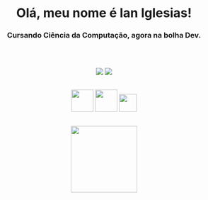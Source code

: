 <div align="center">
  <h1> Olá, meu nome é Ian Iglesias! </h1>
  <h3>Cursando Ciência da Computação, agora na bolha Dev.</h3><br><br>
  
  <a href="https://www.linkedin.com/in/ian-iglesias/" target="_blank"><img src="https://img.shields.io/badge/-LinkedIn-%230077B5?style=for-the-badge&logo=linkedin&logoColor=white" target="_blank"></a>
  <a href = "mailto:iansants1998@gmail.com"><img src="https://img.shields.io/badge/-Gmail-%23333?style=for-the-badge&logo=gmail&logoColor=white" target="_blank"></a>
  
  
 ##

<div align="center">
  <img height="50vh" src="https://cdn.jsdelivr.net/gh/devicons/devicon/icons/html5/html5-plain-wordmark.svg" />
  <img height="50vh" src="https://cdn.jsdelivr.net/gh/devicons/devicon/icons/css3/css3-plain-wordmark.svg" />
  <img height="40vh" src="https://cdn.jsdelivr.net/gh/devicons/devicon/icons/javascript/javascript-plain.svg" />
</div>

##
  
<div align="center">
  <!-- <img height="150vh" src="https://github.com/ian-iglesias/ian-iglesias/blob/main/assets/html-developer.png" /> -->

  <!-- <img height="150vh" src="https://github.com/ian-iglesias/ian-iglesias/blob/main/assets/css-developer.png" /> -->

  <!-- <img height="150vh" src="https://github.com/ian-iglesias/ian-iglesias/blob/main/assets/linux-fundamentals.png" /> -->

  <img height="150vh" src="https://github.com/ian-iglesias/ian-iglesias/blob/db6ddb0bfac6313b354b9ed116c0c0b22fab0693/assets/potencia-tech-angular-ifood.png" />

  <!-- <img height="150vh" src="https://github.com/ian-iglesias/ian-iglesias/blob/main/assets/fullstack-typescript-developer.png" /> -->
</div>

<!-- <div align="center">
  <img height="150vh" src="https://github.com/ian-iglesias/ian-iglesias/blob/main/assets/linux-do-zero.png" />

  <img height="150vh" src="https://github.com/ian-iglesias/ian-iglesias/blob/b0d5dd4ccbd909a1047a543e60a112889d222714/assets/linux-experience.png" />

</div> -->
